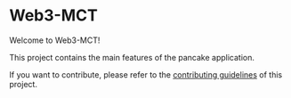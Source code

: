 # Web3-MCT

Welcome to Web3-MCT! 

This project contains the main features of the pancake application.

If you want to contribute, please refer to the [contributing guidelines](./CONTRIBUTING.md) of this project.
